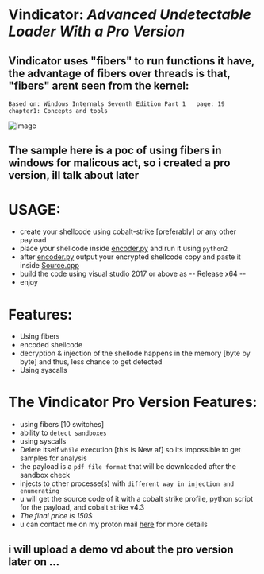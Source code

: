 # Vindicator: *Advanced Undetectable Loader With a Pro Version*

## Vindicator uses "fibers" to run functions it have, the advantage of fibers over threads is that, "fibers" arent seen from the kernel:
`Based on: Windows Internals Seventh Edition Part 1   page: 19   chapter1: Concepts and tools`

![image](https://user-images.githubusercontent.com/91303729/138082158-fe172672-db70-4acb-bb9c-da68e59df382.png)

## The sample here is a poc of using fibers in windows for malicous act, so i created a pro version, ill talk about later

# USAGE:
* create your shellcode using cobalt-strike [preferably] or any other payload
* place your shellcode inside [encoder.py](https://github.com/JUICY00000/Vindicator/blob/main/Vindicator/test/encoder.py) and run it using `python2`
* after [encoder.py](https://github.com/JUICY00000/Vindicator/blob/main/Vindicator/test/encoder.py) output your encrypted shellcode copy and paste it inside [Source.cpp](https://github.com/JUICY00000/Vindicator/blob/f5a9121e2c6a55f25c12306c063d8d252c9972bf/Vindicator/test/test/Source.cpp#L88)
* build the code using visual studio 2017 or above as -- Release x64 -- 
* enjoy

# Features:
* Using fibers
* encoded shellcode
* decryption & injection of the shellode happens in the memory [byte by byte] and thus, less chance to get detected
* Using syscalls    


# The Vindicator Pro Version Features:
* using fibers [10 switches]
* ability to `detect sandboxes` 
* using syscalls
* Delete itself `while` execution [this is New af] so its impossible to get samples for analysis 
* the payload is a `pdf file format` that will be downloaded after the sandbox check
* injects to other processe(s) with `different way in injection and enumerating`
* u will get the source code of it with a cobalt strike profile, python script for the payload, and cobalt strike v4.3
* *The final price is 150$*
* u can contact me on my proton mail [here](JUICY01101001@protonmail.com) for more details

## i will upload a demo vd about the pro version later on ...
